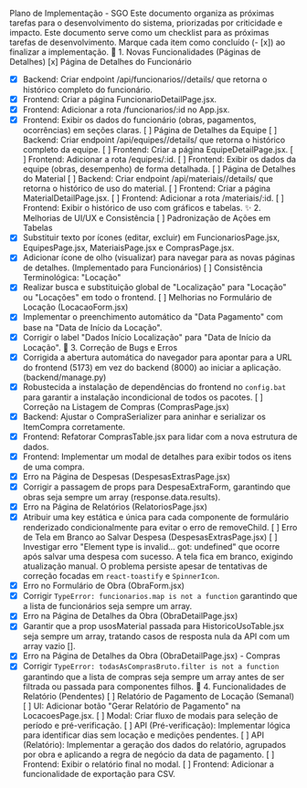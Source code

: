 Plano de Implementação - SGO
Este documento organiza as próximas tarefas para o desenvolvimento do sistema, priorizadas por criticidade e impacto.
Este documento serve como um checklist para as próximas tarefas de desenvolvimento. Marque cada item como concluído (- [x]) ao finalizar a implementação.
🎯 1. Novas Funcionalidades (Páginas de Detalhes)
[x] Página de Detalhes do Funcionário
- [x] Backend: Criar endpoint /api/funcionarios/<id>/details/ que retorna o histórico completo do funcionário.
- [x] Frontend: Criar a página FuncionarioDetailPage.jsx.
- [x] Frontend: Adicionar a rota /funcionarios/:id no App.jsx.
- [x] Frontend: Exibir os dados do funcionário (obras, pagamentos, ocorrências) em seções claras.
[ ] Página de Detalhes da Equipe
[ ] Backend: Criar endpoint /api/equipes/<id>/details/ que retorna o histórico completo da equipe.
[ ] Frontend: Criar a página EquipeDetailPage.jsx.
[ ] Frontend: Adicionar a rota /equipes/:id.
[ ] Frontend: Exibir os dados da equipe (obras, desempenho) de forma detalhada.
[ ] Página de Detalhes do Material
[ ] Backend: Criar endpoint /api/materiais/<id>/details/ que retorna o histórico de uso do material.
[ ] Frontend: Criar a página MaterialDetailPage.jsx.
[ ] Frontend: Adicionar a rota /materiais/:id.
[ ] Frontend: Exibir o histórico de uso com gráficos e tabelas.
✨ 2. Melhorias de UI/UX e Consistência
[ ] Padronização de Ações em Tabelas
- [x] Substituir texto por ícones (editar, excluir) em FuncionariosPage.jsx, EquipesPage.jsx, MateriaisPage.jsx e ComprasPage.jsx.
- [x] Adicionar ícone de olho (visualizar) para navegar para as novas páginas de detalhes. (Implementado para Funcionários)
[ ] Consistência Terminológica: "Locação"
- [x] Realizar busca e substituição global de "Localização" para "Locação" ou "Locações" em todo o frontend.
[ ] Melhorias no Formulário de Locação (LocacaoForm.jsx)
- [x] Implementar o preenchimento automático da "Data Pagamento" com base na "Data de Início da Locação".
- [x] Corrigir o label "Dados Início Localização" para "Data de Início da Locação".
🐛 3. Correção de Bugs e Erros
- [x] Corrigida a abertura automática do navegador para apontar para a URL do frontend (5173) em vez do backend (8000) ao iniciar a aplicação. (backend/manage.py)
- [x] Robustecida a instalação de dependências do frontend no `config.bat` para garantir a instalação incondicional de todos os pacotes.
[ ] Correção na Listagem de Compras (ComprasPage.jsx)
- [x] Backend: Ajustar o CompraSerializer para aninhar e serializar os ItemCompra corretamente.
- [x] Frontend: Refatorar ComprasTable.jsx para lidar com a nova estrutura de dados.
- [x] Frontend: Implementar um modal de detalhes para exibir todos os itens de uma compra.
- [x] Erro na Página de Despesas (DespesasExtrasPage.jsx)
- [x] Corrigir a passagem de props para DespesaExtraForm, garantindo que obras seja sempre um array (response.data.results).
- [x] Erro na Página de Relatórios (RelatoriosPage.jsx)
- [x] Atribuir uma key estática e única para cada componente de formulário renderizado condicionalmente para evitar o erro de removeChild.
[ ] Erro de Tela em Branco ao Salvar Despesa (DespesasExtrasPage.jsx)
[ ] Investigar erro "Element type is invalid... got: undefined" que ocorre após salvar uma despesa com sucesso. A tela fica em branco, exigindo atualização manual. O problema persiste apesar de tentativas de correção focadas em `react-toastify` e `SpinnerIcon`.
- [x] Erro no Formulário de Obra (ObraForm.jsx)
- [x] Corrigir `TypeError: funcionarios.map is not a function` garantindo que a lista de funcionários seja sempre um array.
- [x] Erro na Página de Detalhes da Obra (ObraDetailPage.jsx)
- [x] Garantir que a prop usosMaterial passada para HistoricoUsoTable.jsx seja sempre um array, tratando casos de resposta nula da API com um array vazio [].
- [x] Erro na Página de Detalhes da Obra (ObraDetailPage.jsx) - Compras
- [x] Corrigir `TypeError: todasAsComprasBruto.filter is not a function` garantindo que a lista de compras seja sempre um array antes de ser filtrada ou passada para componentes filhos.
📅 4. Funcionalidades de Relatório (Pendentes)
[ ] Relatório de Pagamento de Locação (Semanal)
[ ] UI: Adicionar botão "Gerar Relatório de Pagamento" na LocacoesPage.jsx.
[ ] Modal: Criar fluxo de modais para seleção de período e pré-verificação.
[ ] API (Pré-verificação): Implementar lógica para identificar dias sem locação e medições pendentes.
[ ] API (Relatório): Implementar a geração dos dados do relatório, agrupados por obra e aplicando a regra de negócio da data de pagamento.
[ ] Frontend: Exibir o relatório final no modal.
[ ] Frontend: Adicionar a funcionalidade de exportação para CSV.
